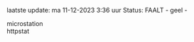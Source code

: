 laatste update: 
ma 11-12-2023  3:36   uur 
Status: FAALT - geel - 
<div class="service Y">microstation</div><div class="service G">httpstat</div>
